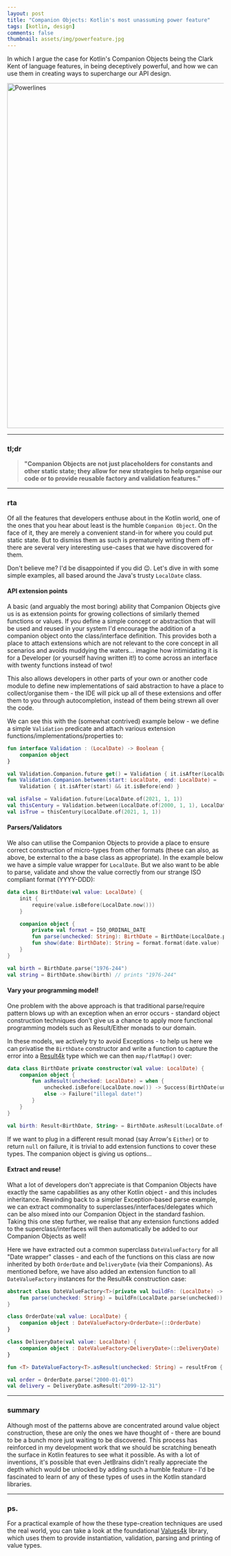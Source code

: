 ```yaml
---
layout: post 
title: "Companion Objects: Kotlin's most unassuming power feature"
tags: [kotlin, design]
comments: false
thumbnail: assets/img/powerfeature.jpg
---
```


In which I argue the case for Kotlin's Companion Objects being the Clark Kent of language features, in being deceptively
powerful, and how we can use them in creating ways to supercharge our API design.

<a title="Image by Nicole Köhler from Pixabay"
href="https://pixabay.com/photos/power-lines-fields-sunset-twilight-532720">
<img width="800" alt="Powerlines" src="
../../../assets/img/powerfeature.jpg"></a>

<hr/>

### tl;dr

> **"Companion Objects are not just placeholders for constants and other static state; they allow for new strategies to help organise our code or to provide reusable factory and validation features."**

<hr/>

### rta
Of all the features that developers enthuse about in the Kotlin world, one of the ones that you hear about least is the
humble `Companion Object`. On the face of it, they are merely a convenient stand-in for where you could put static state.
But to dismiss them as such is prematurely writing them off - there are several very interesting use-cases that we have
discovered for them.

Don't believe me? I'd be disappointed if you did 😉. Let's dive in with some simple examples, all based around the Java's
trusty `LocalDate` class.

#### API extension points

A basic (and arguably the most boring) ability that Companion Objects give us is as extension points for growing
collections of similarly themed functions or values. If you define a simple concept or abstraction that will be used and
reused in your system I'd encourage the addition of a companion object onto the class/interface definition. This
provides both a place to attach extensions which are not relevant to the core concept in all scenarios and avoids
muddying the waters... imagine how intimidating it is for a Developer (or yourself having written it!) to come across an
interface with twenty functions instead of two!

This also allows developers in other parts of your own or another code module to define new implementations of said
abstraction to have a place to collect/organise them - the IDE will pick up all of these extensions and offer them to
you through autocompletion, instead of them being strewn all over the code.

We can see this with the (somewhat contrived) example below - we define a simple `Validation` predicate and attach
various extension functions/implementations/properties to:

```kotlin
fun interface Validation : (LocalDate) -> Boolean {
    companion object
}

val Validation.Companion.future get() = Validation { it.isAfter(LocalDate.now()) }
fun Validation.Companion.between(start: LocalDate, end: LocalDate) =
    Validation { it.isAfter(start) && it.isBefore(end) }

val isFalse = Validation.future(LocalDate.of(2021, 1, 1))
val thisCentury = Validation.between(LocalDate.of(2000, 1, 1), LocalDate.of(2099, 12, 31))
val isTrue = thisCentury(LocalDate.of(2021, 1, 1))
```

#### Parsers/Validators
We also can utilise the Companion Objects to provide a place to ensure correct construction of micro-types from other
formats (these can also, as above, be external to the a base class as appropriate). In the example below we have a
simple value wrapper for `LocalDate`. But we also want to be able to parse, validate and show the value correctly from our
strange ISO compliant format (YYYY-DDD):

```kotlin
data class BirthDate(val value: LocalDate) {
    init {
        require(value.isBefore(LocalDate.now()))
    }

    companion object {
        private val format = ISO_ORDINAL_DATE
        fun parse(unchecked: String): BirthDate = BirthDate(LocalDate.parse(unchecked, format))
        fun show(date: BirthDate): String = format.format(date.value)
    }
}

val birth = BirthDate.parse("1976-244")
val string = BirthDate.show(birth) // prints "1976-244"
```

#### Vary your programming model!
One problem with the above approach is that traditional parse/require pattern blows up with an exception when an error
occurs - standard object construction techniques don't give us a chance to apply more functional programming models such
as Result/Either monads to our domain.

In these models, we actively try to avoid Exceptions - to help us here we can privatise the `BirthDate` constructor and write a  function to capture the error into a [Result4k](https://github.com/fork-handles/forkhandles/tree/trunk/result4k) type which we can then `map/flatMap()` over:

```kotlin
data class BirthDate private constructor(val value: LocalDate) {
    companion object {
        fun asResult(unchecked: LocalDate) = when {
            unchecked.isBefore(LocalDate.now()) -> Success(BirthDate(unchecked))
            else -> Failure("illegal date!")
        }
    }
}

val birth: Result<BirthDate, String> = BirthDate.asResult(LocalDate.of(1999, 12, 31))
```

If we want to plug in a different result monad (say Arrow's `Either`) or to return `null` on failure, it is trivial to add extension functions to cover these types. The companion object is giving us options...

#### Extract and reuse!
What a lot of developers don't appreciate is that Companion Objects have exactly the same capabilities as any other Kotlin object - and this includes inheritance. Rewinding back to a simpler Exception-based parse example, we can extract commonality to superclasses/interfaces/delegates which can be also mixed into our Companion Object in the standard fashion. Taking this one step further, we realise that any extension functions added to the superclass/interfaces will then automatically be added to our Companion Objects as well!

Here we have extracted out a common superclass `DateValueFactory` for all "Date wrapper" classes - and each of the functions on this class are now inherited by both `OrderDate` and `DeliveryDate` (via their Companions). As mentioned before, we have also added an extension function to all `DateValueFactory` instances for the Result4k construction case:

```kotlin
abstract class DateValueFactory<T>(private val buildFn: (LocalDate) -> T) {
    fun parse(unchecked: String) = buildFn(LocalDate.parse(unchecked))
}

class OrderDate(val value: LocalDate) {
    companion object : DateValueFactory<OrderDate>(::OrderDate)
}

class DeliveryDate(val value: LocalDate) {
    companion object : DateValueFactory<DeliveryDate>(::DeliveryDate)
}

fun <T> DateValueFactory<T>.asResult(unchecked: String) = resultFrom { parse(unchecked) }

val order = OrderDate.parse("2000-01-01")
val delivery = DeliveryDate.asResult("2099-12-31")
```

<hr/>

### summary
Although most of the patterns above are concentrated around value object construction, these are only the ones we have thought of - there are bound to be a bunch more just waiting to be discovered. This process has reinforced in my development work that we should be scratching beneath the surface in Kotlin features to see what it possible. As with a lot of inventions, it's possible that even JetBrains didn't really appreciate the depth which would be unlocked by adding such a humble feature - I'd be fascinated to learn of any of these types of uses in the Kotlin standard libraries.

<hr/>

### ps.
For a practical example of how the these type-creation techniques are used the real world, you can take a look at the foundational [Values4k](https://github.com/fork-handles/forkhandles/tree/trunk/values4k) library, which uses them to provide instantiation, validation, parsing and printing of value types.
